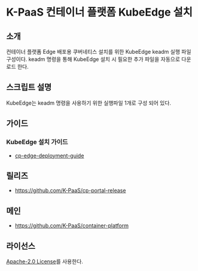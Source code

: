 # K-PaaS 컨테이너 플랫폼 KubeEdge 설치 
## 소개

컨테이너 플랫폼 Edge 배포용 쿠버네티스 설치를 위한 KubeEdge keadm 실행 파일 구성이다. keadm 명령을 통해 KubeEdge 설치 시 필요한 추가 파일을 자동으로 다운로드 한다.

## 스크립트 설명 
KubeEdge는 keadm 명령을 사용하기 위한 실행파일 1개로 구성 되어 있다.

## 가이드	
### KubeEdge 설치 가이드	
- [cp-edge-deployment-guide](https://github.com/K-PaaS/container-platform/blob/master/install-guide/edge/cp-edge-install.md)	

## 릴리즈	
- https://github.com/K-PaaS/cp-portal-release


## 메인
- https://github.com/K-PaaS/container-platform  

## 라이선스
[Apache-2.0 License](http://www.apache.org/licenses/LICENSE-2.0)를 사용한다.

